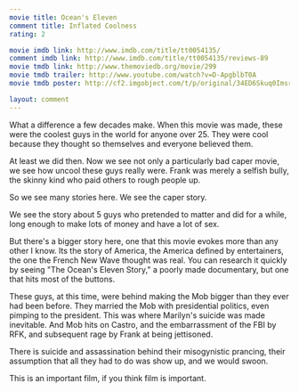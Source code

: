 ```yaml
---
movie title: Ocean's Eleven
comment title: Inflated Coolness
rating: 2

movie imdb link: http://www.imdb.com/title/tt0054135/
comment imdb link: http://www.imdb.com/title/tt0054135/reviews-89
movie tmdb link: http://www.themoviedb.org/movie/299
movie tmdb trailer: http://www.youtube.com/watch?v=D-ApgblbT0A
movie tmdb poster: http://cf2.imgobject.com/t/p/original/34ED6Skuq0ImsrJPf15kJJjBqy1.jpg

layout: comment
---
```


What a difference a few decades make. When this movie was made, these were the coolest guys in the world for anyone over 25. They were cool because they thought so themselves and everyone believed them.

At least we did then. Now we see not only a particularly bad caper movie, we see how uncool these guys really were. Frank was merely a selfish bully, the skinny kind who paid others to rough people up. 

So we see many stories here. We see the caper story.

We see the story about 5 guys who pretended to matter and did for a while, long enough to make lots of money and have a lot of sex.

But there's a bigger story here, one that this movie evokes more than any other I know. Its the story of America, the America defined by entertainers, the one the French New Wave thought was real. You can research it quickly by seeing "The Ocean's Eleven Story," a poorly made documentary, but one that hits most of the buttons.

These guys, at this time, were behind making the Mob bigger than they ever had been before. They married the Mob with presidential politics, even pimping to the president. This was where Marilyn's suicide was made inevitable. And Mob hits on Castro, and the embarrassment of the FBI by RFK, and subsequent rage by Frank at being jettisoned.

There is suicide and assassination behind their misogynistic prancing, their assumption that all they had to do was show up, and we would swoon.

This is an important film, if you think film is important.